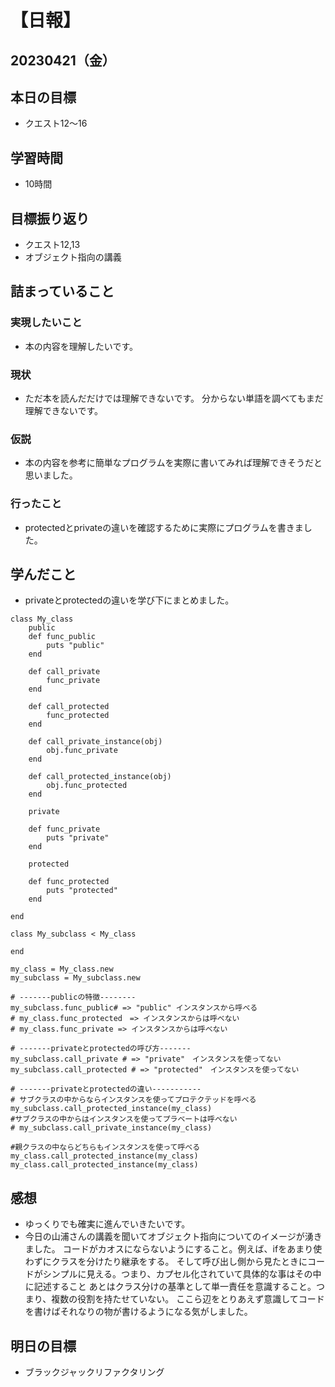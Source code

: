 # 【日報】
## 20230421（金）
## 本日の目標
- クエスト12〜16

## 学習時間
- 10時間

## 目標振り返り
- クエスト12,13
- オブジェクト指向の講義

## 詰まっていること
### 実現したいこと 
- 本の内容を理解したいです。

### 現状
- ただ本を読んだだけでは理解できないです。
分からない単語を調べてもまだ理解できないです。

### 仮説
- 本の内容を参考に簡単なプログラムを実際に書いてみれば理解できそうだと思いました。

### 行ったこと 
- protectedとprivateの違いを確認するために実際にプログラムを書きました。

## 学んだこと
- privateとprotectedの違いを学び下にまとめました。
``` 
class My_class
    public
    def func_public
        puts "public"
    end

    def call_private
        func_private
    end 

    def call_protected
        func_protected
    end

    def call_private_instance(obj)
        obj.func_private
    end

    def call_protected_instance(obj)
        obj.func_protected
    end

    private

    def func_private
        puts "private"
    end

    protected

    def func_protected
        puts "protected"
    end

end

class My_subclass < My_class
    
end

my_class = My_class.new
my_subclass = My_subclass.new

# -------publicの特徴--------
my_subclass.func_public# => "public" インスタンスから呼べる
# my_class.func_protected　=> インスタンスからは呼べない
# my_class.func_private => インスタンスからは呼べない

# -------privateとprotectedの呼び方-------
my_subclass.call_private # => "private"　インスタンスを使ってない
my_subclass.call_protected # => "protected"　インスタンスを使ってない

# -------privateとprotectedの違い-----------
# サブクラスの中からならインスタンスを使ってプロテクテッドを呼べる
my_subclass.call_protected_instance(my_class)
#サブクラスの中からはインスタンスを使ってプラベートは呼べない
# my_subclass.call_private_instance(my_class)

#親クラスの中ならどちらもインスタンスを使って呼べる
my_class.call_protected_instance(my_class)
my_class.call_protected_instance(my_class)
```
## 感想
- ゆっくりでも確実に進んでいきたいです。
- 今日の山浦さんの講義を聞いてオブジェクト指向についてのイメージが湧きました。
コードがカオスにならないようにすること。例えば、ifをあまり使わずにクラスを分けたり継承をする。
そして呼び出し側から見たときにコードがシンプルに見える。つまり、カプセル化されていて具体的な事はその中に記述すること
あとはクラス分けの基準として単一責任を意識すること。つまり、複数の役割を持たせていない。
ここら辺をとりあえず意識してコードを書けばそれなりの物が書けるようになる気がしました。

## 明日の目標
- ブラックジャックリファクタリング
